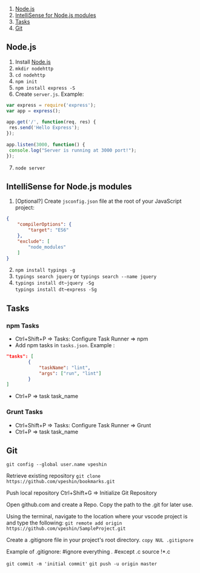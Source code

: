 <!-- TOC depthTo:2 orderedList:true -->

1. [Node.js](#nodejs)
2. [IntelliSense for Node.js modules](#intellisense-for-nodejs-modules)
3. [Tasks](#tasks)
4. [Git](#git)

<!-- /TOC -->

## Node.js

1. Install [Node.js](https://nodejs.org/en/)
2. `mkdir nodehttp`
3. `cd nodehttp`
4. `npm init`
5. `npm install express -S`
6. Create `server.js`. Example: 

```js
var express = require('express');
var app = express();
 
app.get('/', function(req, res) {
 res.send('Hello Express');
});
 
app.listen(3000, function() {
 console.log("Server is running at 3000 port!");
});
```

7. `node server`


## IntelliSense for Node.js modules

1. [Optional?] Create `jsconfig.json` file at the root of your JavaScript project:

``` json
{
    "compilerOptions": {
        "target": "ES6"
    },
    "exclude": [
        "node_modules"
    ]
}
```

2. `npm install typings -g`
3. `typings search jquery` or `typings search --name jquery`
4. `typings install dt~jquery -Sg`  
`typings install dt~express -Sg`


## Tasks

### npm Tasks

- Ctrl+Shift+P => Tasks: Configure Task Runner => npm
- Add npm tasks in `tasks.json`. Example :

``` json
"tasks": [
		{
			"taskName": "lint",
			"args": ["run", "lint"]
		}
]
```

- Ctrl+P => task task_name

### Grunt Tasks

- Ctrl+Shift+P => Tasks: Configure Task Runner => Grunt
- Ctrl+P => task task_name


## Git

`git config --global user.name vpeshin`

Retrieve existing repository
`git clone https://github.com/vpeshin/bookmarks.git`

Push local repository
Ctrl+Shift+G => Initialize Git Repository

Open github.com and create a Repo. Copy the path to the .git for later use.

Using the terminal, navigate to the location where your vscode project is and type the following:
`git remote add origin https://github.com/vpeshin/SampleProject.git`

Create a .gitignore file in your project's root directory. 
`copy NUL .gitignore`

Example of .gitignore:
#ignore everything
*.*
#except .c source
!*.c

`git commit -m 'initial commit'`
`git push -u origin master`